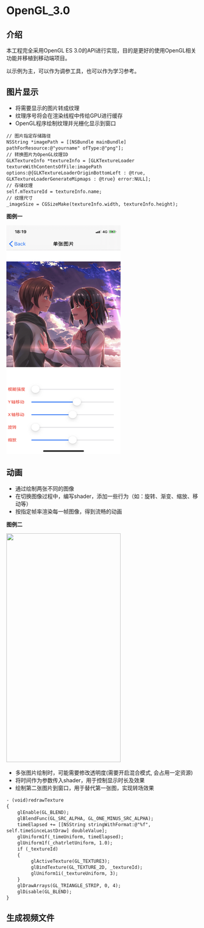 # OpenGL_3.0

## 介绍

本工程完全采用OpenGL ES 3.0的API进行实现，目的是更好的使用OpenGL相关功能并移植到移动端项目。

以示例为主，可以作为调参工具，也可以作为学习参考。

## 图片显示

* 将需要显示的图片转成纹理
* 纹理序号将会在渲染线程中传给GPU进行缓存
* OpenGL程序绘制纹理并光栅化显示到窗口

```
// 图片指定存储路径
NSString *imagePath = [[NSBundle mainBundle] pathForResource:@"yourname" ofType:@"png"];
// 转换图片为OpenGL纹理ID
GLKTextureInfo *textureInfo = [GLKTextureLoader textureWithContentsOfFile:imagePath options:@{GLKTextureLoaderOriginBottomLeft : @true, GLKTextureLoaderGenerateMipmaps : @true} error:NULL];
// 存储纹理
self.mTextureId = textureInfo.name;
// 纹理尺寸
_imageSize = CGSizeMake(textureInfo.width, textureInfo.height);
```

**图例一**

<div align=left><img width="300" height="600" src="example_1.png"/></div>

## 动画

* 通过绘制两张不同的图像
* 在切换图像过程中，编写shader，添加一些行为（如：旋转、渐变、缩放、移动等）
* 按指定帧率渲染每一帧图像，得到流畅的动画


**图例二**

<div align=left><img width="300" height="600" src="example_2.gif"/></div>


* 多张图片绘制时，可能需要修改透明度(需要开启混合模式, 会占用一定资源)
* 将时间作为参数传入shader，用于控制显示时长及效果
* 绘制第二张图片到窗口，用于替代第一张图，实现转场效果

```
- (void)redrawTexture
{
    glEnable(GL_BLEND);
    glBlendFunc(GL_SRC_ALPHA, GL_ONE_MINUS_SRC_ALPHA);
    timeElapsed += [[NSString stringWithFormat:@"%f", self.timeSinceLastDraw] doubleValue];
    glUniform1f(_timeUniform, timeElapsed);
    glUniform1f(_chatrletUniform, 1.0);
    if (_textureId)
    {
         glActiveTexture(GL_TEXTURE3);
         glBindTexture(GL_TEXTURE_2D, _textureId);
         glUniform1i(_textureUniform, 3);
    }
    glDrawArrays(GL_TRIANGLE_STRIP, 0, 4);
    glDisable(GL_BLEND);
}
```

## 生成视频文件
